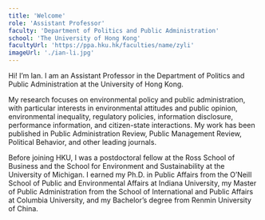 ```yaml
---
title: 'Welcome'
role: 'Assistant Professor'
faculty: 'Department of Politics and Public Administration'
school: 'The University of Hong Kong'
facultyUrl: 'https://ppa.hku.hk/faculties/name/zyli'
imageUrl: './ian-li.jpg'
---
```


Hi! I’m Ian. I am an Assistant Professor in the Department of Politics and Public Administration at the University of Hong Kong.

My research focuses on environmental policy and public administration, with particular interests in environmental attitudes and public opinion, environmental inequality, regulatory policies, information disclosure, performance information, and citizen-state interactions. My work has been published in Public Administration Review, Public Management Review, Political Behavior, and other leading journals.

Before joining HKU, I was a postdoctoral fellow at the Ross School of Business and the School for Environment and Sustainability at the University of Michigan. I earned my Ph.D. in Public Affairs from the O’Neill School of Public and Environmental Affairs at Indiana University, my Master of Public Administration from the School of International and Public Affairs at Columbia University, and my Bachelor’s degree from Renmin University of China.
